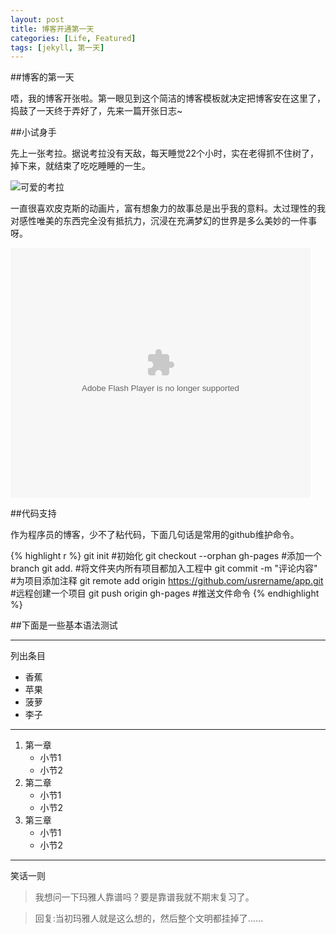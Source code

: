 ```yaml
---
layout: post
title: 博客开通第一天
categories: [Life, Featured]
tags: [jekyll, 第一天]
---
```

##博客的第一天

唔，我的博客开张啦。第一眼见到这个简洁的博客模板就决定把博客安在这里了，捣鼓了一天终于弄好了，先来一篇开张日志~

##小试身手

先上一张考拉。据说考拉没有天敌，每天睡觉22个小时，实在老得抓不住树了，掉下来，就结束了吃吃睡睡的一生。

![可爱的考拉](http://i.imgur.com/jM5w3.jpg)

一直很喜欢皮克斯的动画片，富有想象力的故事总是出乎我的意料。太过理性的我对感性唯美的东西完全没有抵抗力，沉浸在充满梦幻的世界是多么美妙的一件事呀。

<embed src="http://player.youku.com/player.php/sid/XNDcyMDYzOTY0/v.swf" quality="high" width="480" height="400" align="middle" allowScriptAccess="sameDomain" allowFullscreen="true" type="application/x-shockwave-flash"></embed>

##代码支持

作为程序员的博客，少不了粘代码，下面几句话是常用的github维护命令。

{% highlight r %}
git init						#初始化
git checkout --orphan gh-pages	#添加一个branch
git add.						#将文件夹内所有项目都加入工程中
git commit -m "评论内容"		#为项目添加注释
git remote add origin https://github.com/usrername/app.git  #远程创建一个项目
git push origin gh-pages		#推送文件命令
{% endhighlight %}

##下面是一些基本语法测试

---

列出条目

- 香蕉
- 苹果
- 菠萝
- 李子

---

1. 第一章
	- 小节1
	- 小节2
1. 第二章
	- 小节1
	- 小节2
1. 第三章
	- 小节1
	- 小节2
  
---

笑话一则

> 我想问一下玛雅人靠谱吗？要是靠谱我就不期末复习了。

> 回复:当初玛雅人就是这么想的，然后整个文明都挂掉了……

  
  
  
  
  
  
  
  
  
  
  

